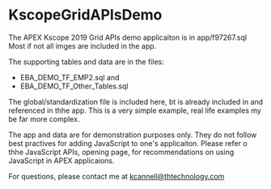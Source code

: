 # KscopeGridAPIsDemo

The APEX Kscope 2019 Grid APIs demo applicaiton is in app/f97267.sql
Most if not all imges are included in the app.

The supporting tables and data are in the files:
 - EBA_DEMO_TF_EMP2.sql and 
 - EBA_DEMO_TF_Other_Tables.sql

The global/standardization file is included here, bt is already included in and referenced in thhe app.
This is a very simple example, real life examples my be far more complex.

The app and data are for demonstration purposes only.
They do not follow best practives for adding JavaScript to one's applicaiton.
Please refer o thhe JavaScript APIs, opening page, for recommendations on using JavaScript in APEX applicaions.

For questions, please contact me at kcannell@thtechnology.com


 